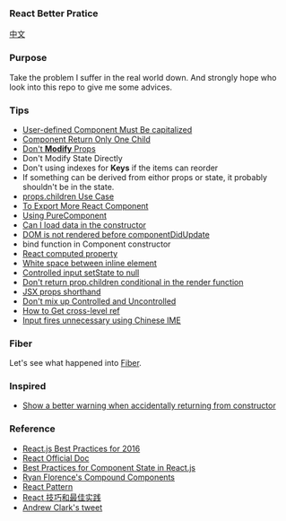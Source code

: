 ### React Better Pratice

[中文](./README-zh.md)

### Purpose

Take the problem I suffer in the real world down. And strongly hope who look into this
repo to give me some advices.

### Tips

* [User-defined Component Must Be capitalized](./details/user-defined-component-must-be-capitalized.md)
* [Component Return Only One Child](./details/component-return-only-one-child.md)
* [Don't **Modify** Props](./details/props-are-read-only.md)
* Don't Modify State Directly
* Don't using indexes for **Keys** if the items can reorder
* If something can be derived from eithor props or state, it probably shouldn't be in the state.
* [props.children Use Case](./details/props-children.md)
* [To Export More React Component](./details/export-more-components.md)
* [Using PureComponent](./details/pure-component.md)
* [Can I load data in the constructor](https://github.com/facebook/react/issues/9021)
* [DOM is not rendered before componentDidUpdate](https://github.com/facebook/react/issues/9033)
* bind function in Component constructor
* [React computed property](./details/computed.md)
* [White space between inline element](./details/white-space-between-inline-element.md)
* [Controlled input setState to null](./details/controlled-input-to-null.md)
* [Don't return prop.children conditional in the render function](./details/return-children-conditional.md)
* [JSX props shorthand](./details/jsx-props-shorthand.md)
* [Don't mix up Controlled and Uncontrolled](./details/dont-mix-up-controlled-and-uncontrolled.md)
* [How to Get cross-level ref](./details/cross-level-ref.md)
* [Input fires unnecessary using Chinese IME](./details/using-chinese-ime.md)

### Fiber

Let's see what happened into [Fiber](./details/fiber.md).

### Inspired

* [Show a better warning when accidentally returning from constructor](https://github.com/facebook/react/issues/11381)

### Reference

* [React.js Best Practices for 2016](https://blog.risingstack.com/react-js-best-practices-for-2016/)
* [React Official Doc](https://facebook.github.io/react/)
* [Best Practices for Component State in React.js](http://brewhouse.io/blog/2015/03/24/best-practices-for-component-state-in-reactjs.html)
* [Ryan Florence's Compound Components](https://www.youtube.com/watch?v=hEGg-3pIHlE)
* [React Pattern](http://reactpatterns.com/)
* [React 技巧和最佳实践](http://www.jianshu.com/p/90a72128ec76)
* [Andrew Clark's tweet](https://twitter.com/acdlite/status/974437383939743746)
